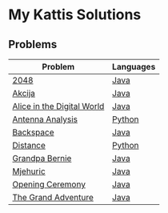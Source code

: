 # My Kattis Solutions

## Problems
| Problem | Languages |
| - | - |
| [2048](https://open.kattis.com/problems/2048) | [Java](https://github.com/szeying02/kattis/blob/main/2048/2048.java) |
| [Akcija](https://open.kattis.com/problems/akcija) | [Java](https://github.com/szeying02/kattis/blob/main/Akcija/Akcija.java) |
| [Alice in the Digital World](https://open.kattis.com/problems/alicedigital) | [Java](https://github.com/szeying02/kattis/blob/main/Alice%20in%20the%20Digital%20World/AliceInTheDigitalWorld.java)
| [Antenna Analysis](https://open.kattis.com/problems/antennaanalysis) | [Python](https://github.com/szeying02/kattis/blob/main/Antenna%20Analysis/antennaanalysis.py)
| [Backspace](https://open.kattis.com/problems/backspace) | [Java](https://github.com/szeying02/kattis/blob/main/Backspace/Backspace.java) |
| [Distance](https://open.kattis.com/problems/distance) | [Python](https://github.com/szeying02/kattis/blob/main/Distance/distance.py)
| [Grandpa Bernie](https://open.kattis.com/problems/grandpabernie) | [Java](https://github.com/szeying02/kattis/blob/main/Grandpa%20Bernie/GrandpaBernie.java)
| [Mjehuric](https://open.kattis.com/problems/mjehuric) | [Java](https://github.com/szeying02/kattis/blob/main/Mjehuric/Mjehuric.java) |
| [Opening Ceremony](https://open.kattis.com/problems/ceremony) | [Java](https://github.com/szeying02/kattis/blob/main/Opening%20Ceremony/OpeningCeremony.java) |
| [The Grand Adventure](https://open.kattis.com/problems/thegrandadventure) | [Java](https://github.com/szeying02/kattis/blob/main/The%20Grand%20Adventure/TheGrandAdventure.java)
